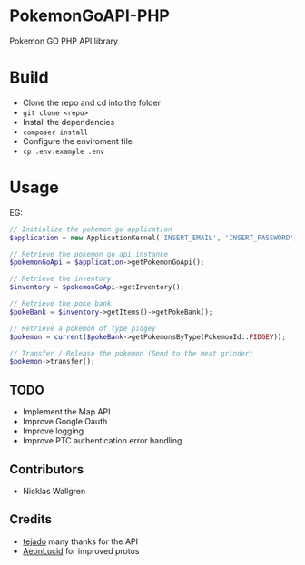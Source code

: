 # PokemonGoAPI-PHP
Pokemon GO PHP API library

# Build
  - Clone the repo and cd into the folder
  - `` git clone <repo> ``
  - Install the dependencies
  - `` composer install ``
  - Configure the enviroment file
  - ``cp .env.example .env``

# Usage
EG:
```php
// Initialize the pokemon go application
$application = new ApplicationKernel('INSERT_EMAIL', 'INSERT_PASSWORD', Factory::AUTHENTICATION_TYPE_GOOGLE);

// Retrieve the pokemon go api instance
$pokemonGoApi = $application->getPokemonGoApi();

// Retrieve the inventory
$inventory = $pokemonGoApi->getInventory();

// Retrieve the poke bank
$pokeBank = $inventory->getItems()->getPokeBank();

// Retrieve a pokemon of type pidgey
$pokemon = current($pokeBank->getPokemonsByType(PokemonId::PIDGEY));

// Transfer / Release the pokemon (Send to the meat grinder)
$pokemon->transfer();
```

## TODO
  - Implement the Map API
  - Improve Google Oauth
  - Improve logging
  - Improve PTC authentication error handling


## Contributors
  - Nicklas Wallgren

## Credits
- [tejado](https://github.com/tejado) many thanks for the API
- [AeonLucid](https://github.com/AeonLucid/POGOProtos) for improved protos